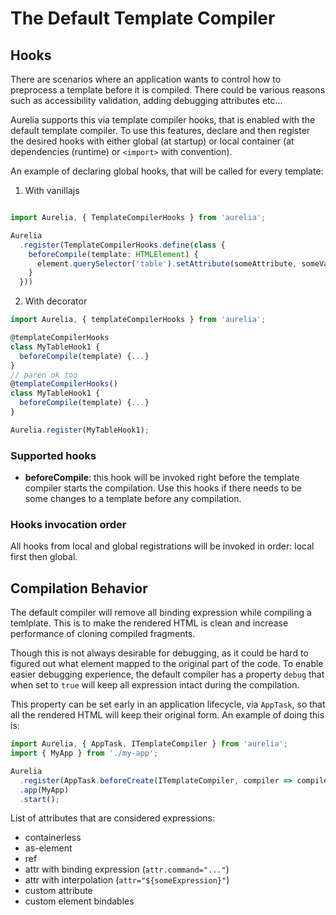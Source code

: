 # The Default Template Compiler

## Hooks

There are scenarios where an application wants to control how to preprocess a template before it is compiled. There could be various reasons such as accessibility validation, adding debugging attributes etc...

Aurelia supports this via template compiler hooks, that is enabled with the default template compiler. To use this features, declare and then register the desired hooks with either global \(at startup\) or local container \(at dependencies \(runtime\) or `<import>` with convention\).

An example of declaring global hooks, that will be called for every template:

1. With vanillajs

```typescript

import Aurelia, { TemplateCompilerHooks } from 'aurelia';

Aurelia
  .register(TemplateCompilerHooks.define(class {
    beforeCompile(template: HTMLElement) {
      element.querySelector('table').setAttribute(someAttribute, someValue);
    }
  }))
```

2. With decorator
```typescript
import Aurelia, { templateCompilerHooks } from 'aurelia';

@templateCompilerHooks
class MyTableHook1 {
  beforeCompile(template) {...}
}
// paren ok too
@templateCompilerHooks()
class MyTableHook1 {
  beforeCompile(template) {...}
}

Aurelia.register(MyTableHook1);
```

### Supported hooks

* **beforeCompile**: this hook will be invoked right before the template compiler starts the compilation. Use this hooks if there needs to be some changes to a template before any compilation.

### Hooks invocation order

All hooks from local and global registrations will be invoked in order: local first then global.

## Compilation Behavior

The default compiler will remove all binding expression while compiling a temlplate. This is to make the rendered HTML is clean and increase performance of cloning compiled fragments.

Though this is not always desirable for debugging, as it could be hard to figured out what element mapped to the original part of the code. To enable easier debugging experience, the default compiler has a property `debug` that when set to `true` will keep all expression intact during the compilation.

This property can be set early in an application lifecycle, via `AppTask`, so that all the rendered HTML will keep their original form. An example of doing this is:

```ts
import Aurelia, { AppTask, ITemplateCompiler } from 'aurelia';
import { MyApp } from './my-app';

Aurelia
  .register(AppTask.beforeCreate(ITemplateCompiler, compiler => compiler.debug = true))
  .app(MyApp)
  .start();
```

List of attributes that are considered expressions:
- containerless
- as-element
- ref
- attr with binding expression (`attr.command="..."`)
- attr with interpolation (`attr="${someExpression}"`)
- custom attribute
- custom element bindables
